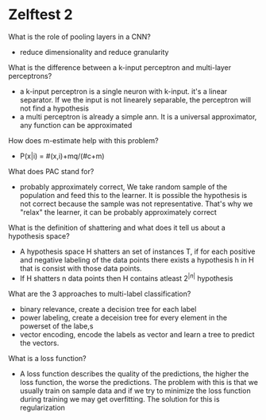 # Zelftest 2

What is the role of pooling layers in a CNN?

- reduce dimensionality and reduce granularity

What is the difference between a k-input perceptron and multi-layer perceptrons?

- a k-input perceptron is a single neuron with k-input. it's a linear separator. If we the input is not linearely separable, the perceptron will not find a hypothesis
- a multi perceptron is already a simple ann. It is a universal approximator, any function can be approximated

How does m-estimate help with this problem?

- P(x|i) = #(x,i)+mq/(#c+m)

What does PAC stand for?

- probably approximately correct, We take random sample of the population and feed this to the learner. It is possible the hypothesis is not correct because the sample was not representative. That's why we "relax" the learner, it can be probably approximately correct

What is the definition of shattering and what does it tell us about a hypothesis space?

- A hypothesis space H shatters an set of instances T, if for each positive and negative labeling of the data points there exists a hypothesis h in H that is consist with those data points.
- If H shatters n data points then H contains atleast $2^|n|$ hypothesis

What are the 3 approaches to multi-label classification?

- binary relevance, create a decision tree for each label
- power labeling, create a deceision tree for every element in the powerset of the labe,s
- vector encoding, encode the labels as vector and learn a tree to predict the vectors.

What is a loss function?

- A loss function describes the quality of the predictions, the higher the loss function, the worse the predictions. The problem with this is that we usually train on sample data and if we try to minimize the loss function during training we may get overfitting. The solution for this is regularization
